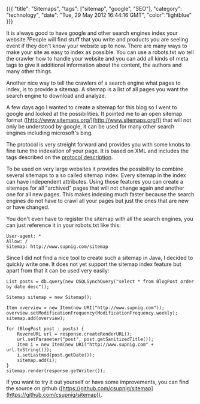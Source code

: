 {{{
  "title": "Sitemaps",
  "tags": ["sitemap", "google", "SEO"],
  "category": "technology",
  "date": "Tue, 29 May 2012 16:44:16 GMT",
  "color":"lightblue"
}}}

It is always good to have google and other search engines index your website.?People will find stuff that you write and products you are seeling event if they don't know your website up to now. There are many ways to make your site as easy to index as possible. You can use a robots.txt wo tell the crawler how to handle your website and you can add all kinds of meta tags to give it additional information about the content, the authors and many other things.
<!--more-->
Another nice way to tell the crawlers of a search engine what pages to index, is to provide a sitemap. A sitemap is a list of all pages you want the search engine to download and analyze.

A few days ago I wanted to create a sitemap for this blog so I went to google and looked at the possibilities. It pointed me to an open sitemap format ([http://www.sitemaps.org/](http://www.sitemaps.org/)) that will not only be understood by google, it can be used for many other search engines including microsoft's bing.

The protocol is very streight forward and provides you with some knobs to fine tune the indexation of your page. It is based on XML and includes the tags described on the [protocol description](http://www.sitemaps.org/protocol.html).

To be used on very large websites it provides the possibility to combine several sitemaps to a so called sitemap index. Every sitemap in the index can have independent attributes. Using those features you can create a sitemaps for all "archived" pages that will not change again and another one for all new pages. This makes indexing much faster because the search engines do not have to crawl all your pages but just the ones that are new or have changed.

You don't even have to register the sitemap with all the search engines, you can just reference it in your robots.txt like this:

    User-agent: *
    Allow: /
    Sitemap: http://www.supnig.com/sitemap


Since I did not find a nice tool to create such a sitemap in Java, I decided to quickly write one. It does not yet support the sitemap index feature but apart from that it can be used very easily:

    List posts = db.query(new OSQLSynchQuery("select * from BlogPost order by date desc"));
    
    Sitemap sitemap = new Sitemap();
    
    Item overview = new Item(new URI("http://www.supnig.com"));
    overview.setModificationFrequency(ModificationFrequency.weekly);
    sitemap.add(overview);
    
    for (BlogPost post : posts) {
        RevereURL url = response.createRenderURL();
        url.setParameter("post", post.getSanitizedTitle());
        Item i = new Item(new URI("http://www.supnig.com" + url.toString()));
        i.setLastmod(post.getDate());
        sitemap.add(i);
    }
    sitemap.render(response.getWriter());

If you want to try it out yourself or have some improvements, you can find the source on github ([https://github.com/csupnig/sitemap](https://github.com/csupnig/sitemap)).